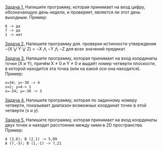 [Задача 1.](https://github.com/allseenn/python/blob/main/01.Tasks/01.py) Напишите программу, которая принимает на вход цифру, обозначающую день недели, и проверяет, является ли этот день выходным.
Пример:
```
6 -> да
7 -> да
1 -> нет
```
[Задача 2.](https://github.com/allseenn/python/blob/main/01.Tasks/02.py) Напишите программу для. проверки истинности утверждения ¬(X ⋁ Y ⋁ Z) = ¬X ⋀ ¬Y ⋀ ¬Z для всех значений предикат.

[Задача 3.](https://github.com/allseenn/python/blob/main/01.Tasks/03.py) Напишите программу, которая принимает на вход координаты точки (X и Y), причём X ≠ 0 и Y ≠ 0 и выдаёт номер четверти плоскости, в которой находится эта точка (или на какой оси она находится).
Пример:
```
x=34; y=-30 -> 4
x=2; y=4-> 1
x=-34; y=-30 -> 3
```
[Задача 4.](https://github.com/allseenn/python/blob/main/01.Tasks/04.py) Напишите программу, которая по заданному номеру четверти, показывает диапазон возможных координат точек в этой четверти (x и y).

[Задача 5.](https://github.com/allseenn/python/blob/main/01.Tasks/05.py) Напишите программу, которая принимает на вход координаты двух точек и находит расстояние между ними в 2D пространстве.
Пример:
```
A (3,6); B (2,1) -> 5,09
A (7,-5); B (1,-1) -> 7,21
```